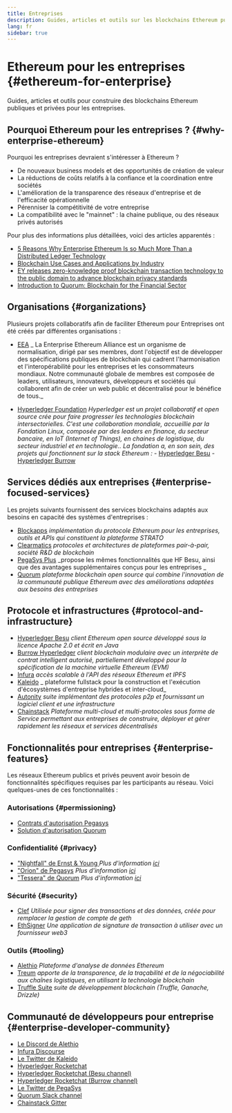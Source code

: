 ```yaml
---
title: Entreprises
description: Guides, articles et outils sur les blockchains Ethereum publiques et privées pour les entreprises
lang: fr
sidebar: true
---
```


# Ethereum pour les entreprises {#ethereum-for-enterprise}

<div class="featured">Guides, articles et outils pour construire des blockchains Ethereum publiques et privées pour les entreprises.</div>

## Pourquoi Ethereum pour les entreprises ? {#why-enterprise-ethereum}

Pourquoi les entreprises devraient s'intéresser à Ethereum ?

- De nouveaux business models et des opportunités de création de valeur
- La réductions de coûts relatifs à la confiance et la coordination entre sociétés
- L'amélioration de la transparence des réseaux d'entreprise et de l'efficacité opérationnelle
- Pérenniser la compétitivité de votre entreprise
- La compatibilité avec le "mainnet" : la chaine publique, ou des réseaux privés autorisés

Pour plus des informations plus détaillées, voici des articles apparentés :

- [5 Reasons Why Enterprise Ethereum Is so Much More Than a Distributed Ledger Technology](https://media.consensys.net/5-reasons-why-enterprise-ethereum-is-so-much-more-than-a-distributed-ledger-technology-c9a89db82cb5)
- [Blockchain Use Cases and Applications by Industry](https://media.consensys.net/enterprise-ethereum-blockchain-use-cases-and-applications-by-industry-3914d1210049)
- [EY releases zero-knowledge proof blockchain transaction technology to the public domain to advance blockchain privacy standards](https://www.ey.com/en_gl/news/2019/04/ey-releases-zero-knowledge-proof-blockchain-transaction-technology-to-the-public-domain-to-advance-blockchain-privacy-standards)
- [Introduction to Quorum: Blockchain for the Financial Sector](https://medium.com/blockchain-at-berkeley/introduction-to-quorum-blockchain-for-the-financial-sector-58813f84e88c)

## Organisations {#organizations}

Plusieurs projets collaboratifs afin de faciliter Ethereum pour Entreprises ont été créés par différentes organisations :

- [EEA](https://entethalliance.org/) _ La Enterprise Ethereum Alliance est un organisme de normalisation, dirigé par ses membres, dont l'objectif est de développer des spécifications publiques de blockchain qui cadrent l'harmonisation et l'interopérabilité pour les entreprises et les consommateurs mondiaux. Notre communauté globale de membres est composée de leaders, utilisateurs, innovateurs, développeurs et sociétés qui collaborent afin de créer un web public et décentralisé pour le bénéfice de tous._

- [Hyperledger Foundation](https://hyperledger.org) _Hyperledger est un projet collaboratif et open source crée pour faire progresser les technologies blockchain intersectorielles. C'est une collaboration mondiale, accueillie par la Fondation Linux, composée par des leaders en finance, du secteur bancaire, en IoT (Internet of Things), en chaines de logistique, du secteur industriel et en technologie.._ _La fondation a, en son sein, des projets qui fonctionnent sur la stack Ethereum :_ - [Hyperledger Besu](https://www.hyperledger.org/blog/2019/08/29/announcing-hyperledger-besu) - [Hyperledger Burrow](https://www.hyperledger.org/projects/hyperledger-burrow)

## Services dédiés aux entreprises {#enterprise-focused-services}

Les projets suivants fournissent des services blockchains adaptés aux besoins en capacité des systèmes d'entreprises :

- [Blockapps](https://blockapps.net/) _implémentation du protocole Ethereum pour les entreprises, outils et APIs qui constituent la plateforme STRATO_
- [Clearmatics](https://www.clearmatics.com/about) _protocoles et architectures de plateformes pair-à-pair, société R&D de blockchain_
- [PegaSys Plus](https://pegasys.tech/enterprise/) _propose les mêmes fonctionnalités que HF Besu, ainsi que des avantages supplémentaires conçus pour les entreprises _
- [Quorum](https://www.goquorum.com/) _plateforme blockchain open source qui combine l'innovation de la communauté publique Ethereum avec des améliorations adaptées aux besoins des entreprises_

## Protocole et infrastructures {#protocol-and-infrastructure}

- [Hyperledger Besu](https://www.hyperledger.org/projects/besu) _client Ethereum open source développé sous la licence Apache 2.0 et écrit en Java_
- [Burrow Hyperledger](https://www.hyperledger.org/projects/hyperledger-burrow) _client blockchain modulaire avec un interprète de contrat intelligent autorisé, partiellement développé pour la spécification de la machine virtuelle Ethereum (EVM)_
- [Infura](https://infura.io/) _accès scalable à l'API des réseaux Ethereum et IPFS_
- [Kaleido](https://kaleido.io/) _ plateforme fullstack pour la construction et l'exécution d'écosystèmes d'entreprise hybrides et inter-cloud_
- [Autonity](https://www.clearmatics.com/about/) _suite implémentant des protocoles p2p et fournissant un logiciel client et une infrastructure_
- [Chainstack](https://chainstack.com/) _Plateforme multi-cloud et multi-protocoles sous forme de Service permettant aux entreprises de construire, déployer et gérer rapidement les réseaux et services décentralisés_

## Fonctionnalités pour entreprises {#enterprise-features}

Les réseaux Ethereum publics et privés peuvent avoir besoin de fonctionnalités spécifiques requises par les participants au réseau. Voici quelques-unes de ces fonctionnalités :

### Autorisations {#permissioning}

- [Contrats d'autorisation Pegasys](https://github.com/PegaSysEng/permissioning-smart-contracts)
- [Solution d'autorisation Quorum](https://github.com/jpmorganchase/quorum/wiki/Security)

### Confidentialité {#privacy}

- ["Nightfall" de Ernst & Young ](https://github.com/EYBlockchain/nightfall) _Plus d'information [ici](https://bravenewcoin.com/insights/ernst-and-young-rolls-out-'nightfall-to-enable-private-transactions-on)_
- ["Orion" de Pegasys](https://docs.pantheon.pegasys.tech/en/stable/Concepts/Privacy/Privacy-Overview/) _Plus d'information [ici](https://pegasys.tech/privacy-in-pantheon-how-it-works-and-why-your-enterprise-should-care/)_
- ["Tessera" de Quorum](https://docs.goquorum.com/en/latest/Privacy/Tessera/Tessera/) _Plus d'information [ici](https://github.com/jpmorganchase/tessera/wiki/How-Tessera-works)_

### Sécurité {#security}

- [Clef](https://geth.ethereum.org/clef/Overview) _Utilisée pour signer des transactions et des données, créée pour remplacer la gestion de compte de geth_
- [EthSigner](https://gitter.im/PegaSysEng/EthSigner) _Une application de signature de transaction à utiliser avec un fournisseur web3_

### Outils {#tooling}

- [Alethio](https://explorer.aleth.io/) _Plateforme d'analyse de données Ethereum_
- [Treum](https://treum.io/) _apporte de la transparence, de la traçabilité et de la négociabilité aux chaînes logistiques, en utilisant la technologie blockchain_
- [Truffle Suite](https://trufflesuite.com) _suite de développement blockchain (Truffle, Ganache, Drizzle)_

## Communauté de développeurs pour entreprise {#enterprise-developer-community}

- [Le Discord de Alethio](https://discord.gg/d2t8NuU)
- [Infura Discourse](https://community.infura.io/)
- [Le Twitter de Kaleido](https://twitter.com/Kaleido_io)
- [Hyperledger Rocketchat](https://chat.hyperledger.org/)
- [Hyperledger Rocketchat (Besu channel)](https://chat.hyperledger.org/channel/besu)
- [Hyperledger Rocketchat (Burrow channel)](https://chat.hyperledger.org/channel/burrow)
- [Le Twitter de PegaSys](https://twitter.com/Kaleido_io)
- [Quorum Slack channel](http://bit.ly/quorum-slack)
- [Chainstack Gitter](https://gitter.im/chainstack/Lobby)
